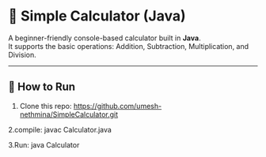 # 🧮 Simple Calculator (Java)

A beginner-friendly console-based calculator built in **Java**.  
It supports the basic operations: Addition, Subtraction, Multiplication, and Division.

---

## 🚀 How to Run

1. Clone this repo: https://github.com/umesh-nethmina/SimpleCalculator.git
   
2.compile:   javac Calculator.java

3.Run:  java Calculator
